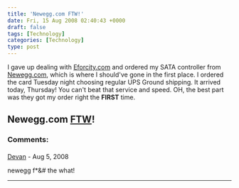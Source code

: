 ```yaml
---
title: 'Newegg.com FTW!'
date: Fri, 15 Aug 2008 02:40:43 +0000
draft: false
tags: [Technology]
categories: [Technology]
type: post
---
```


I gave up dealing with [Eforcity.com](http://zeusville.wordpress.com/2008/08/11/eforcity-sucks/) and ordered my SATA controller from [Newegg.com](http://www.newegg.com), which is where I should've gone in the first place. I ordered the card Tuesday night choosing regular UPS Ground shipping. It arrived today, Thursday! You can't beat that service and speed. OH, the best part was they got my order right the **FIRST** time.

Newegg.com [FTW](http://netforbeginners.about.com/od/blogchatinstantmessaging/f/whatisFTW.htm)!
---
### Comments:
####
[Devan](http://dgoodwin.dangerouslyinc.com "dgoodwin@dangerouslyinc.com") - <time datetime="2008-08-15 08:19:56">Aug 5, 2008</time>

newegg f\*&# the what!
<hr />
